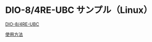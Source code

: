 # DIO-8/4RE-UBC サンプル（Linux）

[DIO-8/4RE-UBC](https://www.y2c.co.jp/i2c-r/dio-8-4re-ubc.html)  

[使用方法](https://www.y2c.co.jp/i2c-r/dio-8-4re-ubc/linux.html)  
